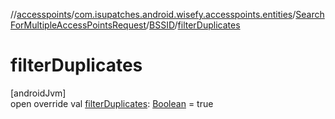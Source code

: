 //[accesspoints](../../../../index.md)/[com.isupatches.android.wisefy.accesspoints.entities](../../index.md)/[SearchForMultipleAccessPointsRequest](../index.md)/[BSSID](index.md)/[filterDuplicates](filter-duplicates.md)

# filterDuplicates

[androidJvm]\
open override val [filterDuplicates](filter-duplicates.md): [Boolean](https://kotlinlang.org/api/latest/jvm/stdlib/kotlin/-boolean/index.html) = true
